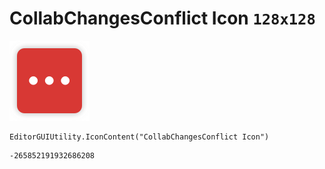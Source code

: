 # CollabChangesConflict Icon `128x128`
<img src="/img/CollabChangesConflict%20Icon.png" width=128 height=128>

``` CSharp
EditorGUIUtility.IconContent("CollabChangesConflict Icon")
```
```
-265852191932686208
```
